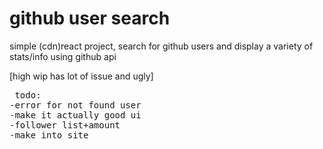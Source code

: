 
# github user search

simple (cdn)react project, search for github users and display a variety of stats/info using github api

[high wip has lot of issue and ugly]
<pre>
 todo:
-error for not found user
-make it actually good ui
-follower list+amount
-make into site
</pre>

